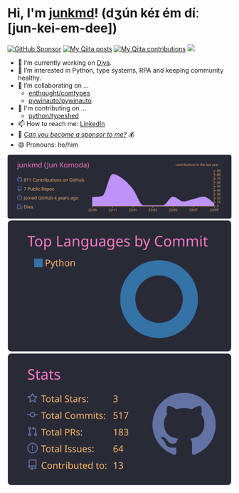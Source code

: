 # Hi, I'm [junkmd](https://github.com/junkmd)! (dʒún kéɪ ém díː [jun-kei-em-dee])

[![GitHub Sponsor](https://img.shields.io/github/sponsors/junkmd?label=Sponsor&logo=GitHub)](https://github.com/sponsors/junkmd)
[![My Qiita posts](https://qiita-badge.apiapi.app/s/junkmd/posts.svg)](http://qiita.com/junkmd)
[![My Qiita contributions](https://qiita-badge.apiapi.app/s/junkmd/contributions.svg)](http://qiita.com/junkmd)
![](https://komarev.com/ghpvc/?username=junkmd)


- 🔭 I’m currently working on [Diva](https://www.diva.co.jp/).
- 👀 I’m interested in Python, type systems, RPA and keeping community healthy.
- 👯 I’m collaborating on ...
  - [enthought/comtypes](https://github.com/enthought/comtypes)
  - [pywinauto/pywinauto](https://github.com/pywinauto/pywinauto)
- 👥 I'm contributing on ...
  - [python/typeshed](https://github.com/python/typeshed)
- 📫 How to reach me: [LinkedIn](https://www.linkedin.com/in/jun-komoda/)
- 🤑 *[Can you become a sponsor to me?](https://github.com/sponsors/junkmd)* 💰
- 😄 Pronouns: he/him




[![](https://raw.githubusercontent.com/junkmd/junkmd/main/profile-summary-card-output/dracula/0-profile-details.svg)](https://github.com/vn7n24fzkq/github-profile-summary-cards)
[![](https://raw.githubusercontent.com/junkmd/junkmd/main/profile-summary-card-output/dracula/2-most-commit-language.svg)](https://github.com/vn7n24fzkq/github-profile-summary-cards)
[![](https://raw.githubusercontent.com/junkmd/junkmd/main/profile-summary-card-output/dracula/3-stats.svg)](https://github.com/vn7n24fzkq/github-profile-summary-cards)



<!--
**junkmd/junkmd** is a ✨ _special_ ✨ repository because its `README.md` (this file) appears on your GitHub profile.

Here are some ideas to get you started:

- Hi there 👋
- 🌱 I’m currently learning ...
- 👯 I’m looking to collaborate on ...
- 🤔 I’m looking for help with ...
- 💬 Ask me about ...
- 📫 How to reach me: ...
- 😄 Pronouns: ...
- ⚡ Fun fact: ...
[![trophy](https://github-profile-trophy.vercel.app/?username=junkmd&theme=dracula)](https://github.com/ryo-ma/github-profile-trophy)
-->
